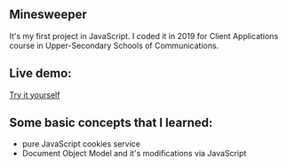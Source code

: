## Minesweeper
It's my first project in JavaScript. I coded it in 2019 for Client Applications course in Upper-Secondary Schools of Communications.
## Live demo:
[Try it yourself](https://xramzes.com/pacman-the-poor-map-editor/)
## Some basic concepts that I learned:
- pure JavaScript cookies service
- Document Object Model and it's modifications via JavaScript